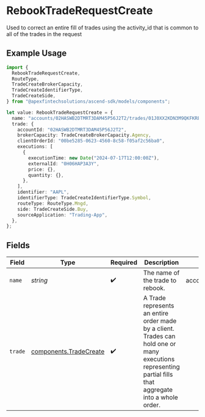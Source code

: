 # RebookTradeRequestCreate

Used to correct an entire fill of trades using the activity_id that is common to all of the trades in the request

## Example Usage

```typescript
import {
  RebookTradeRequestCreate,
  RouteType,
  TradeCreateBrokerCapacity,
  TradeCreateIdentifierType,
  TradeCreateSide,
} from "@apexfintechsolutions/ascend-sdk/models/components";

let value: RebookTradeRequestCreate = {
  name: "accounts/02HASWB2DTMRT3DAM45P56J2T2/trades/01J0XX2KDN3M9QKFKRE2HYSCQM",
  trade: {
    accountId: "02HASWB2DTMRT3DAM45P56J2T2",
    brokerCapacity: TradeCreateBrokerCapacity.Agency,
    clientOrderId: "00be5285-0623-4560-8c58-f05af2c56ba0",
    executions: [
      {
        executionTime: new Date("2024-07-17T12:00:00Z"),
        externalId: "0H06HAP3A3Y",
        price: {},
        quantity: {},
      },
    ],
    identifier: "AAPL",
    identifierType: TradeCreateIdentifierType.Symbol,
    routeType: RouteType.Mngd,
    side: TradeCreateSide.Buy,
    sourceApplication: "Trading-App",
  },
};
```

## Fields

| Field                                                                                                                                                     | Type                                                                                                                                                      | Required                                                                                                                                                  | Description                                                                                                                                               | Example                                                                                                                                                   |
| --------------------------------------------------------------------------------------------------------------------------------------------------------- | --------------------------------------------------------------------------------------------------------------------------------------------------------- | --------------------------------------------------------------------------------------------------------------------------------------------------------- | --------------------------------------------------------------------------------------------------------------------------------------------------------- | --------------------------------------------------------------------------------------------------------------------------------------------------------- |
| `name`                                                                                                                                                    | *string*                                                                                                                                                  | :heavy_check_mark:                                                                                                                                        | The name of the trade to rebook.                                                                                                                          | accounts/02HASWB2DTMRT3DAM45P56J2T2/trades/01J0XX2KDN3M9QKFKRE2HYSCQM                                                                                     |
| `trade`                                                                                                                                                   | [components.TradeCreate](../../models/components/tradecreate.md)                                                                                          | :heavy_check_mark:                                                                                                                                        | A Trade represents an entire order made by a client. Trades can hold one or many executions representing partial fills that aggregate into a whole order. |                                                                                                                                                           |